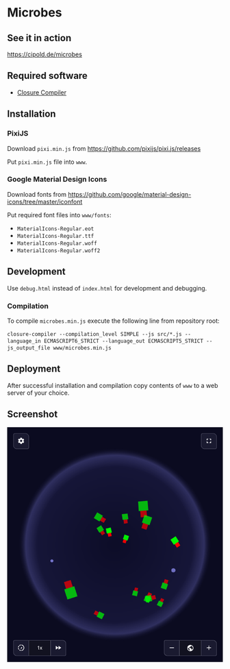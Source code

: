 # Microbes
## See it in action
https://cipold.de/microbes

## Required software
* [Closure Compiler](https://developers.google.com/closure/compiler/)

## Installation
### PixiJS
Download `pixi.min.js` from
https://github.com/pixijs/pixi.js/releases

Put `pixi.min.js` file into `www`.

### Google Material Design Icons
Download fonts from
https://github.com/google/material-design-icons/tree/master/iconfont

Put required font files into `www/fonts`:

* `MaterialIcons-Regular.eot`
* `MaterialIcons-Regular.ttf`
* `MaterialIcons-Regular.woff`
* `MaterialIcons-Regular.woff2`

## Development
Use `debug.html` instead of `index.html` for development and debugging.

### Compilation
To compile `microbes.min.js` execute the following line from repository root:
```lang=bash
closure-compiler --compilation_level SIMPLE --js src/*.js --language_in ECMASCRIPT6_STRICT --language_out ECMASCRIPT5_STRICT --js_output_file www/microbes.min.js
```

## Deployment
After successful installation and compilation copy contents of `www` to a web server of your choice.

## Screenshot
![Microbes Screenshot](/screenshot.png?raw=true)
